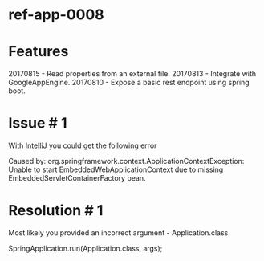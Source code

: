 # ref-app-0008

# Features
20170815 - Read properties from an external file.
20170813 - Integrate with GoogleAppEngine.
20170810 - Expose a basic rest endpoint using spring boot.



# Issue # 1

With IntelliJ you could get the following error

Caused by: org.springframework.context.ApplicationContextException: Unable to start EmbeddedWebApplicationContext due to missing EmbeddedServletContainerFactory bean.

# Resolution # 1

Most likely you provided an incorrect argument - Application.class.

SpringApplication.run(Application.class, args); 